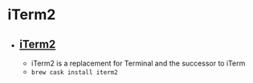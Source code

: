 # iTerm2
- [iTerm2](https://www.iterm2.com/)
  - 
  - iTerm2 is a replacement for Terminal and the successor to iTerm
  - `brew cask install iterm2`

